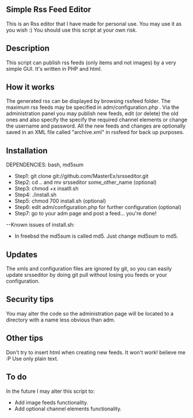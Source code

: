 Simple Rss Feed Editor
-------------------------
This is an Rss editor that I have made for personal use. You may use it as you wish :) 
You should use this script at your own risk.

Description
-----------
This script can publish rss feeds (only items and not images) by a very simple GUI. It's written in PHP and html.

How it works
------------
The generated rss can be displayed by browsing rssfeed folder. The maximum rss feeds may be specified in adm/configuration.php .
Via the administration panel you may publish new feeds, edit (or delete) the old ones and also specify the specify the required channel elements or change the username and password.
All the new feeds and changes are optionally saved in an XML file called "archive.xml" in rssfeed for back up purposes.

Installation
------------
DEPENDENCIES: bash, md5sum

* Step1: git clone git://github.com/MasterEx/srsseditor.git
* Step2: cd .. and mv srsseditor some_other_name (optional)
* Step3: chmod +x insatll.sh
* Step4: ./install.sh
* Step5: chmod 700 install.sh (optional)
* Step6: edit adm/configuration.php for further configuration (optional)
* Step7: go to your adm page and post a feed... you're done!

--Known issues of install.sh:
* In freebsd the md5sum is called md5. Just change md5sum to md5.

Updates
-------
The xmls and configuration files are ignored by git, so you can easily update srsseditor by doing git pull without losing you feeds or your configuration.

Security tips
-------------
You may alter the code so the administration page will be located to a directory with a name less obvious than adm.

Other tips
----------
Don't try to insert html when creating new feeds. It won't work! believe me :P
Use only plain text.

To do
----
In the future I may alter this script to:
* Add image feeds functionality.
* Add optional channel elements functionality.
